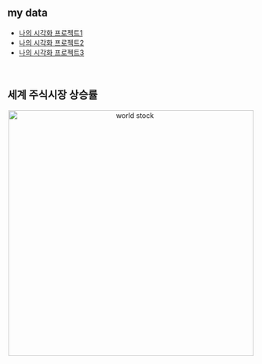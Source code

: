 ## my data

 - [나의 시각화 프로젝트1](https://turbok2.github.io/vis_mydata/mydata.html)
 - [나의 시각화 프로젝트2](https://turbok2.github.io/vis_mydata/plot.html)
 - [나의 시각화 프로젝트3](https://turbok2.github.io/vis_mydata/example.html)
<br>
<h2>세계 주식시장 상승률 </h2>
<p align="center">
  <img src="worldstock.jpg" width="500" title="world stock">
</p>